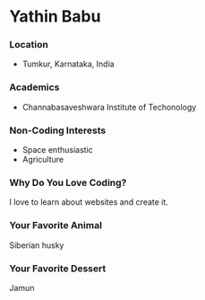 # Yathin Babu

### Location
- Tumkur, Karnataka, India

### Academics
- Channabasaveshwara Institute of Techonology

### Non-Coding Interests
- Space enthusiastic
- Agriculture

### Why Do You Love Coding?
I love to learn about websites and create it.

### Your Favorite Animal
Siberian husky

### Your Favorite Dessert
Jamun